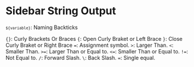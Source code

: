 # Sidebar String Output

<code>`${variable}`</code>: Naming Backticks

```{}```: Curly Brackets Or Braces
```{```: Open Curly Braket or Left Brace
```}```: Close Curly Braket or Right Brace
```=```: Assignment symbol.
```>```: Larger Than.
```<```: Smaller Than.
```>=```: Larger Than or Equal to.
```<=```: Smaller Than or Equal to.
```!=```: Not Equal to.
```/```: Forward Slash.
```\```: Back Slash.
```=```: Single equal.